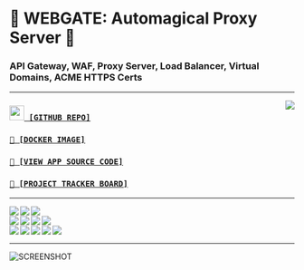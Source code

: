 # 📡 WEBGATE: Automagical Proxy Server 📡
### API Gateway, WAF, Proxy Server, Load Balancer, Virtual Domains, ACME HTTPS Certs

---

<a href='https://github.com/cogsmith/webgate'><img src='https://github-readme-stats.vercel.app/api/pin/?username=cogsmith&repo=webgate' align='right'></a>

<h3><code><a href='https://github.com/cogsmith/webgate'><img src='https://github.githubassets.com/images/icons/emoji/octocat.png' width='26'> [GITHUB REPO]</a></code></h3>

<h3><code><a href='https://hub.docker.com/r/cogsmith/webgate'>🐳 [DOCKER IMAGE]</a></code></h3>

<h3><code><a href='https://github.com/cogsmith/webgate/blob/main/app.js'>🧾 [VIEW APP SOURCE CODE]</a></code></h3>

<h3><code><a href='https://github.com/cogsmith/webgate/projects/2'>📅 [PROJECT TRACKER BOARD]</a></code></h3>

---

<img src='https://shields.io/github/package-json/v/cogsmith/webgate?label=codebase' align='left'>
<img src='https://shields.io/github/last-commit/cogsmith/webgate' align='left'>
<img src='https://github.com/cogsmith/webgate/actions/workflows/DEVKING_CHECK.yml/badge.svg' align='left'>
<br>

<img src='https://shields.io/github/v/release/cogsmith/webgate?label=latest+release' align='left'>
<img src='https://shields.io/github/release-date/cogsmith/webgate?color=blue' align='left'>
<img src='https://shields.io/github/commits-since/cogsmith/webgate/latest' align='left'>
<img src='https://shields.io/github/commit-activity/w/cogsmith/webgate' align='left'>
<br>

<img src='https://shields.io/github/license/cogsmith/webgate?color=lightgray' align='left'>
<img src='https://shields.io/github/languages/code-size/cogsmith/webgate' align='left'>
<img src='https://shields.io/github/repo-size/cogsmith/webgate' align='left'>
<img src='https://shields.io/docker/image-size/cogsmith/webgate?sort=date&label=docker+size' align='left'>
<img src='https://shields.io/github/issues-raw/cogsmith/webgate' align='left'>
<br>

---

![SCREENSHOT](SCREENSHOT.PNG)